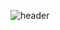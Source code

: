 ![header](https://capsule-render.vercel.app/api?type=wave&color=0:000000,100:ff6e25&height=300&section=header&text=capsule%20render&fontSize=90&fontcolor=0:ff6e25,100:000000)

<!--
**melloCoding/melloCoding** is a ✨ _special_ ✨ repository because its `README.md` (this file) appears on your GitHub profile.

Here are some ideas to get you started:

- 🔭 I’m currently working on ...
- 🌱 I’m currently learning ...
- 👯 I’m looking to collaborate on ...
- 🤔 I’m looking for help with ...
- 💬 Ask me about ...
- 📫 How to reach me: ...
- 😄 Pronouns: ...
- ⚡ Fun fact: ...
-->
